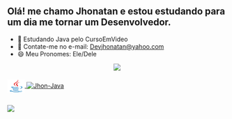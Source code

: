 ## Olá! me chamo Jhonatan e estou estudando para um dia me tornar um Desenvolvedor.

- 📝 Estudando Java pelo CursoEmVideo
- 💬 Contate-me no e-mail: Devjhonatan@yahoo.com
- 😄 Meu Pronomes: Ele/Dele

<div align="center">
  <a href="https://github.com/JhonatanPereira19">
  <img height="180em" src="https://github-readme-stats.vercel.app/api?username=JhonatanPereira19&show_icons=true&theme=blue&include_all_commits=true&count_private=true"/>
</div>
<div style="display: inline_block"><br>

  <img align="center" alt="Jhon-Java" height="30" width="40" src="https://raw.githubusercontent.com/devicons/devicon/1119b9f84c0290e0f0b38982099a2bd027a48bf1/icons/java/java-original.svg">
  <img align="center" alt="Jhon-Java" height="30" width="40" 
</div>

##

<div> 
 <a href="https://www.linkedin.com/in/jhonatan-pereira-da-silva-b09466260" target="_blank"><img src="https://img.shields.io/badge/-LinkedIn-%230077B5?style=for-the-badge&logo=linkedin&logoColor=white" target="_blank"></a>



